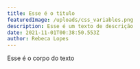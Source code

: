 ```yaml
---
title: Esse é o titulo
featuredImage: /uploads/css_variables.png
description: Esse é um texto de descrição
date: 2021-11-01T00:38:50.553Z
author: Rebeca Lopes
---
```

Esse é o corpo do texto